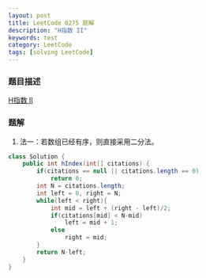 ```yaml
---
layout: post
title: LeetCode 0275 题解
description: "H指数 II"
keywords: test
category: LeetCode
tags: [solving LeetCode]
---
```


### 题目描述
[H指数 II](https://leetcode-cn.com/problems/h-index-ii/)

### 题解
1. 法一：若数组已经有序，则直接采用二分法。
```java
class Solution {
    public int hIndex(int[] citations) {
        if(citations == null || citations.length == 0)
            return 0;
        int N = citations.length;
        int left = 0, right = N;
        while(left < right){
            int mid = left + (right - left)/2;
            if(citations[mid] < N-mid)
                left = mid + 1;
            else
                right = mid;
        }
        return N-left;
    }
}
```
